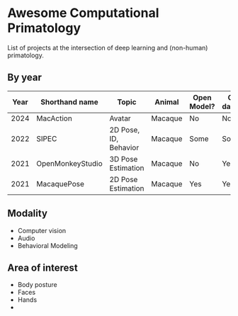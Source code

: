 # Awesome Computational Primatology
List of projects at the intersection of deep learning and (non-human) primatology.

## By year
| Year | Shorthand name | Topic | Animal | Open Model? | Open dataset? |
|------|----------------|-------|---------|-------------|---------------|
| 2024 | MacAction | Avatar | Macaque | No | No |
| 2022 | SIPEC | 2D Pose, ID, Behavior | Macaque | Some | Some |
| 2021 | OpenMonkeyStudio | 3D Pose Estimation | Macaque | No | Yes |
| 2021 | MacaquePose | 2D Pose Estimation | Macaque | Yes | Yes |

## Modality
- Computer vision
- Audio
- Behavioral Modeling

## Area of interest
- Body posture
- Faces
- Hands
- 
